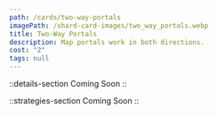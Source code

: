 ```yaml
---
path: /cards/two-way-portals
imagePath: /shard-card-images/two_way_portals.webp
title: Two-Way Portals
description: Map portals work in both directions.
cost: "2"
tags: null
---
```


::details-section
Coming Soon
::

::strategies-section
Coming Soon
::
